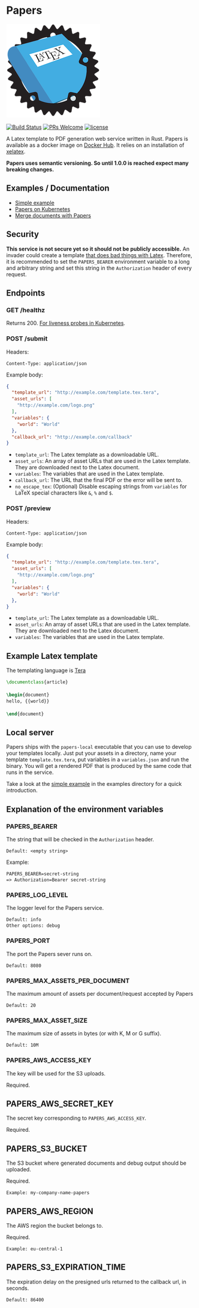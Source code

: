 # Papers

![Papers Logo](logo.png)

[![Build Status](https://travis-ci.org/store2be/pape-rs.svg?branch=master)](https://travis-ci.org/store2be/pape-rs)
[![PRs Welcome](https://img.shields.io/badge/PRs-welcome-brightgreen.svg)](https://github.com/store2be/redux-belt/blob/master/CONTRIBUTING.md)
[![license](https://img.shields.io/github/license/mashape/apistatus.svg?maxAge=2592000)](https://github.com/store2be/pape-rs/blob/master/LICENSE)

A Latex template to PDF generation web service written in Rust. Papers is available as a docker image on [Docker Hub](https://hub.docker.com/r/store2be/pape-rs/). It relies on an installation of [xelatex](https://en.wikipedia.org/wiki/XeTeX).

**Papers uses semantic versioning. So until 1.0.0 is reached expect many breaking changes.**


## Examples / Documentation

* [Simple example](examples/simple)
* [Papers on Kubernetes](examples/kubernetes)
* [Merge documents with Papers](examples/concatenation)


## Security

**This service is not secure yet so it should not be publicly accessible.** An invader could create a template [that does bad things with Latex](http://www.lieberbiber.de/2017/03/05/arbitrary-code-execution-in-many-tex-distributions/). Therefore, it is recommended to set the `PAPERS_BEARER` environment variable to a long and arbitrary string and set this string in the `Authorization` header of every request.


## Endpoints

### GET /healthz

Returns 200. [For liveness probes in Kubernetes](https://kubernetes.io/docs/tasks/configure-pod-container/configure-liveness-readiness-probes/).


### POST /submit

Headers:

```
Content-Type: application/json
```

Example body:

```json
{
  "template_url": "http://example.com/template.tex.tera",
  "asset_urls": [
    "http://example.com/logo.png"
  ],
  "variables": {
    "world": "World"
  },
  "callback_url": "http://example.com/callback"
}
```

* `template_url`: The Latex template as a downloadable URL.
* `asset_urls`: An array of asset URLs that are used in the Latex template. They are downloaded next to the Latex document.
* `variables`: The variables that are used in the Latex template.
* `callback_url`: The URL that the final PDF or the error will be sent to.
* `no_escape_tex`: (Optional) Disable escaping strings from `variables` for
  LaTeX special characters like `&`, `%` and `$`.


### POST /preview

Headers:

```
Content-Type: application/json
```

Example body:

```json
{
  "template_url": "http://example.com/template.tex.tera",
  "asset_urls": [
    "http://example.com/logo.png"
  ],
  "variables": {
    "world": "World"
  },
}
```

* `template_url`: The Latex template as a downloadable URL.
* `asset_urls`: An array of asset URLs that are used in the Latex template. They are downloaded next to the Latex document.
* `variables`: The variables that are used in the Latex template.


## Example Latex template

The templating language is [Tera](https://github.com/Keats/tera)

```latex
\documentclass{article}

\begin{document}
hello, {{world}}

\end{document}
```

## Local server

Papers ships with the `papers-local` executable that you can use to develop your templates locally. Just put your assets in a directory, name your template `template.tex.tera`, put variables in a `variables.json` and run the binary. You will get a rendered PDF that is produced by the same code that runs in the service.

Take a look at the [simple example](examples/simple) in the examples directory for a quick introduction.

## Explanation of the environment variables

### PAPERS_BEARER

The string that will be checked in the `Authorization` header.

```
Default: <empty string>
```

Example:
```
PAPERS_BEARER=secret-string
=> Authorization=Bearer secret-string
```

### PAPERS_LOG_LEVEL

The logger level for the Papers service.

```
Default: info
Other options: debug
```

### PAPERS_PORT

The port the Papers sever runs on.

```
Default: 8080
```

### PAPERS_MAX_ASSETS_PER_DOCUMENT

The maximum amount of assets per document/request accepted by Papers

```
Default: 20
```

### PAPERS_MAX_ASSET_SIZE

The maximum size of assets in bytes (or with K, M or G suffix).

```
Default: 10M
```

### PAPERS_AWS_ACCESS_KEY

The key will be used for the S3 uploads.

Required.

## PAPERS_AWS_SECRET_KEY

The secret key corresponding to `PAPERS_AWS_ACCESS_KEY`.

Required.

## PAPERS_S3_BUCKET

The S3 bucket where generated documents and debug output should be uploaded.

Required.

```
Example: my-company-name-papers
```

## PAPERS_AWS_REGION

The AWS region the bucket belongs to.

Required.

```
Example: eu-central-1
```

## PAPERS_S3_EXPIRATION_TIME

The expiration delay on the presigned urls returned to the callback url, in seconds.

```
Default: 86400
```
